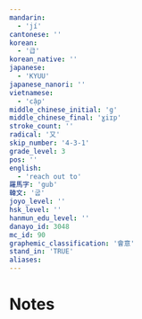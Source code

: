 ```yaml
---
mandarin:
  - 'jí'
cantonese: ''
korean:
  - '급'
korean_native: ''
japanese:
  - 'KYUU'
japanese_nanori: ''
vietnamese:
  - 'cập'
middle_chinese_initial: 'g'
middle_chinese_final: 'ɣiɪp'
stroke_count: ''
radical: '又'
skip_number: '4-3-1'
grade_level: 3
pos: ''
english:
  - 'reach out to'
羅馬字: 'gub'
韓文: '굽'
joyo_level: ''
hsk_level: ''
hanmun_edu_level: ''
danayo_id: 3048
mc_id: 90
graphemic_classification: '會意'
stand_in: 'TRUE'
aliases:
---
```


# Notes
